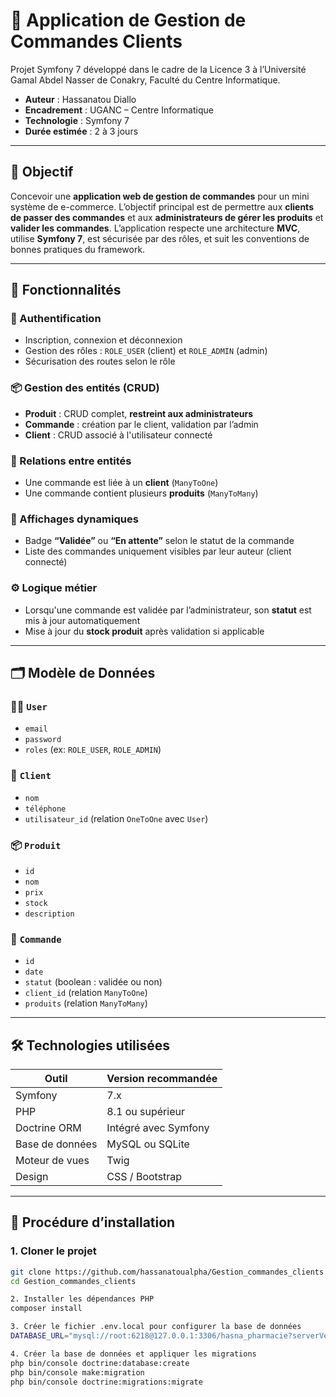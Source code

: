 # 🛒 Application de Gestion de Commandes Clients

Projet Symfony 7 développé dans le cadre de la Licence 3 à l’Université Gamal Abdel Nasser de Conakry, Faculté du Centre Informatique.

- **Auteur** : Hassanatou Diallo  
- **Encadrement** : UGANC – Centre Informatique  
- **Technologie** : Symfony 7  
- **Durée estimée** : 2 à 3 jours  

---

## 🎯 Objectif

Concevoir une **application web de gestion de commandes** pour un mini système de e-commerce. L’objectif principal est de permettre aux **clients de passer des commandes** et aux **administrateurs de gérer les produits** et **valider les commandes**. L’application respecte une architecture **MVC**, utilise **Symfony 7**, est sécurisée par des rôles, et suit les conventions de bonnes pratiques du framework.

---

## 🧩 Fonctionnalités

### 🔐 Authentification
- Inscription, connexion et déconnexion
- Gestion des rôles : `ROLE_USER` (client) et `ROLE_ADMIN` (admin)
- Sécurisation des routes selon le rôle

### 📦 Gestion des entités (CRUD)
- **Produit** : CRUD complet, **restreint aux administrateurs**
- **Commande** : création par le client, validation par l’admin
- **Client** : CRUD associé à l'utilisateur connecté

### 🔁 Relations entre entités
- Une commande est liée à un **client** (`ManyToOne`)
- Une commande contient plusieurs **produits** (`ManyToMany`)

### 📄 Affichages dynamiques
- Badge **“Validée”** ou **“En attente”** selon le statut de la commande
- Liste des commandes uniquement visibles par leur auteur (client connecté)

### ⚙️ Logique métier
- Lorsqu'une commande est validée par l’administrateur, son **statut** est mis à jour automatiquement
- Mise à jour du **stock produit** après validation si applicable

---

## 🗂️ Modèle de Données

### 🧑‍💼 `User`
- `email`  
- `password`  
- `roles` (ex: `ROLE_USER`, `ROLE_ADMIN`)

### 🧍 `Client`
- `nom`  
- `téléphone`  
- `utilisateur_id` (relation `OneToOne` avec `User`)

### 📦 `Produit`
- `id`  
- `nom`  
- `prix`  
- `stock`  
- `description`

### 📝 `Commande`
- `id`  
- `date`  
- `statut` (boolean : validée ou non)
- `client_id` (relation `ManyToOne`)  
- `produits` (relation `ManyToMany`)

---

## 🛠️ Technologies utilisées

| Outil            | Version recommandée         |
|------------------|-----------------------------|
| Symfony          | 7.x                         |
| PHP              | 8.1 ou supérieur            |
| Doctrine ORM     | Intégré avec Symfony        |
| Base de données  | MySQL ou SQLite             |
| Moteur de vues   | Twig                        |
| Design           | CSS / Bootstrap             |

---

## 🧪 Procédure d’installation

### 1. Cloner le projet

```bash
git clone https://github.com/hassanatoualpha/Gestion_commandes_clients
cd Gestion_commandes_clients

2. Installer les dépendances PHP
composer install

3. Créer le fichier .env.local pour configurer la base de données
DATABASE_URL="mysql://root:6218@127.0.0.1:3306/hasna_pharmacie?serverVersion=8.0.32&charset=utf8mb4"

4. Créer la base de données et appliquer les migrations
php bin/console doctrine:database:create
php bin/console make:migration
php bin/console doctrine:migrations:migrate
